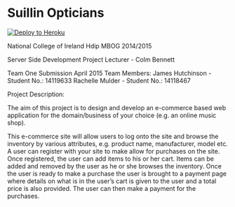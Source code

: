 Suillin Opticians
================

[![Deploy to Heroku](https://www.herokucdn.com/deploy/button.png)](https://suillinopticians.herokuapp.com)

National College of Ireland
Hdip MBOG 2014/2015

Server Side Development Project
Lecturer - Colm Bennett

Team One Submission April 2015
Team Members:
James Hutchinson - Student No.:    14119633
Rachelle Mulder - Student No.:    14118467
                
Project Description:

The aim of this project is to design and develop an e-commerce based web application for the domain/business 
of your choice (e.g. an online music shop). 

This e-commerce site will allow users to log onto the site and browse the inventory by various attributes, 
e.g. product name, manufacturer, model etc. A user can register with your site to make allow for purchases on 
the site. Once registered, the user can add items to his or her cart. Items can be added and removed by the 
user as he or she browses the inventory. Once the user is ready to make a purchase the user is brought to a 
payment page where details on what is in the user’s cart is given to the user and a total price is also provided. 
The user can then make a payment for the purchases.
